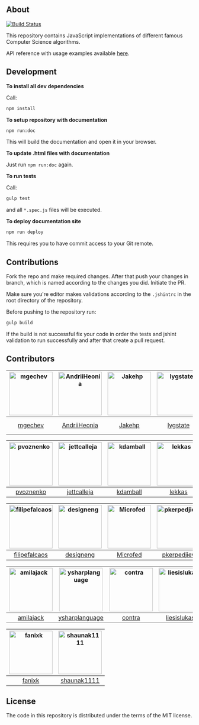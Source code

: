 ## About

[![Build Status](https://travis-ci.org/mgechev/javascript-algorithms.svg?branch=Jakehp-patch-1)](https://travis-ci.org/mgechev/javascript-algorithms)

This repository contains JavaScript implementations of different famous Computer Science algorithms.

API reference with usage examples available
<a href="https://mgechev.github.io/javascript-algorithms/" target="_blank">here</a>.

## Development

**To install all dev dependencies**

Call:

```bash
npm install
```

**To setup repository with documentation**

```bash
npm run:doc
```

This will build the documentation and open it in your browser.

**To update .html files with documentation**

Just run `npm run:doc` again.

**To run tests**

Call:

```bash
gulp test
```

and all `*.spec.js` files will be executed.

**To deploy documentation site**

```bash
npm run deploy
```

This requires you to have commit access to your Git remote.

## Contributions

Fork the repo and make required changes. After that push your changes in branch, which is named according to the changes
you did. Initiate the PR.

Make sure you're editor makes validations according to the `.jshintrc` in the root directory of the repository.

Before pushing to the repository run:

```bash
gulp build
```

If the build is not successful fix your code in order the tests and jshint validation to run successfully and after that
create a pull request.

## Contributors

| [<img alt="mgechev" src="https://avatars1.githubusercontent.com/u/455023?v=4&s=117" width="117">](https://github.com/mgechev) | [<img alt="AndriiHeonia" src="https://avatars1.githubusercontent.com/u/773648?v=4&s=117" width="117">](https://github.com/AndriiHeonia) | [<img alt="Jakehp" src="https://avatars1.githubusercontent.com/u/1854569?v=4&s=117" width="117">](https://github.com/Jakehp) | [<img alt="lygstate" src="https://avatars3.githubusercontent.com/u/121040?v=4&s=117" width="117">](https://github.com/lygstate) | [<img alt="mik-laj" src="https://avatars1.githubusercontent.com/u/12058428?v=4&s=117" width="117">](https://github.com/mik-laj) | [<img alt="krzysztof-grzybek" src="https://avatars0.githubusercontent.com/u/6236664?v=4&s=117" width="117">](https://github.com/krzysztof-grzybek) |
| :---------------------------------------------------------------------------------------------------------------------------: | :-------------------------------------------------------------------------------------------------------------------------------------: | :--------------------------------------------------------------------------------------------------------------------------: | :-----------------------------------------------------------------------------------------------------------------------------: | :-----------------------------------------------------------------------------------------------------------------------------: | :------------------------------------------------------------------------------------------------------------------------------------------------: |
|                                             [mgechev](https://github.com/mgechev)                                             |                                             [AndriiHeonia](https://github.com/AndriiHeonia)                                             |                                             [Jakehp](https://github.com/Jakehp)                                              |                                             [lygstate](https://github.com/lygstate)                                             |                                              [mik-laj](https://github.com/mik-laj)                                              |                                             [krzysztof-grzybek](https://github.com/krzysztof-grzybek)                                              |

| [<img alt="pvoznenko" src="https://avatars3.githubusercontent.com/u/1098414?v=4&s=117" width="117">](https://github.com/pvoznenko) | [<img alt="jettcalleja" src="https://avatars0.githubusercontent.com/u/6356258?v=4&s=117" width="117">](https://github.com/jettcalleja) | [<img alt="kdamball" src="https://avatars3.githubusercontent.com/u/3318312?v=4&s=117" width="117">](https://github.com/kdamball) | [<img alt="lekkas" src="https://avatars3.githubusercontent.com/u/5211478?v=4&s=117" width="117">](https://github.com/lekkas) | [<img alt="infusion" src="https://avatars3.githubusercontent.com/u/197742?v=4&s=117" width="117">](https://github.com/infusion) | [<img alt="deniskyashif" src="https://avatars2.githubusercontent.com/u/5999271?v=4&s=117" width="117">](https://github.com/deniskyashif) |
| :--------------------------------------------------------------------------------------------------------------------------------: | :------------------------------------------------------------------------------------------------------------------------------------: | :------------------------------------------------------------------------------------------------------------------------------: | :--------------------------------------------------------------------------------------------------------------------------: | :-----------------------------------------------------------------------------------------------------------------------------: | :--------------------------------------------------------------------------------------------------------------------------------------: |
|                                             [pvoznenko](https://github.com/pvoznenko)                                              |                                             [jettcalleja](https://github.com/jettcalleja)                                              |                                             [kdamball](https://github.com/kdamball)                                              |                                             [lekkas](https://github.com/lekkas)                                              |                                             [infusion](https://github.com/infusion)                                             |                                             [deniskyashif](https://github.com/deniskyashif)                                              |

| [<img alt="filipefalcaos" src="https://avatars2.githubusercontent.com/u/9125631?v=4&s=117" width="117">](https://github.com/filipefalcaos) | [<img alt="designeng" src="https://avatars0.githubusercontent.com/u/2807469?v=4&s=117" width="117">](https://github.com/designeng) | [<img alt="Microfed" src="https://avatars1.githubusercontent.com/u/613179?v=4&s=117" width="117">](https://github.com/Microfed) | [<img alt="pkerpedjiev" src="https://avatars3.githubusercontent.com/u/2143629?v=4&s=117" width="117">](https://github.com/pkerpedjiev) | [<img alt="Xuefeng-Zhu" src="https://avatars0.githubusercontent.com/u/5875315?v=4&s=117" width="117">](https://github.com/Xuefeng-Zhu) | [<img alt="alexjoverm" src="https://avatars3.githubusercontent.com/u/5701162?v=4&s=117" width="117">](https://github.com/alexjoverm) |
| :----------------------------------------------------------------------------------------------------------------------------------------: | :--------------------------------------------------------------------------------------------------------------------------------: | :-----------------------------------------------------------------------------------------------------------------------------: | :------------------------------------------------------------------------------------------------------------------------------------: | :------------------------------------------------------------------------------------------------------------------------------------: | :----------------------------------------------------------------------------------------------------------------------------------: |
|                                             [filipefalcaos](https://github.com/filipefalcaos)                                              |                                             [designeng](https://github.com/designeng)                                              |                                             [Microfed](https://github.com/Microfed)                                             |                                             [pkerpedjiev](https://github.com/pkerpedjiev)                                              |                                             [Xuefeng-Zhu](https://github.com/Xuefeng-Zhu)                                              |                                             [alexjoverm](https://github.com/alexjoverm)                                              |

| [<img alt="amilajack" src="https://avatars1.githubusercontent.com/u/6374832?v=4&s=117" width="117">](https://github.com/amilajack) | [<img alt="ysharplanguage" src="https://avatars0.githubusercontent.com/u/1055314?v=4&s=117" width="117">](https://github.com/ysharplanguage) | [<img alt="contra" src="https://avatars0.githubusercontent.com/u/425716?v=4&s=117" width="117">](https://github.com/contra) | [<img alt="liesislukas" src="https://avatars3.githubusercontent.com/u/2733862?v=4&s=117" width="117">](https://github.com/liesislukas) | [<img alt="maurobringolf" src="https://avatars0.githubusercontent.com/u/18613301?v=4&s=117" width="117">](https://github.com/maurobringolf) | [<img alt="millerrach" src="https://avatars2.githubusercontent.com/u/12432794?v=4&s=117" width="117">](https://github.com/millerrach) |
| :--------------------------------------------------------------------------------------------------------------------------------: | :------------------------------------------------------------------------------------------------------------------------------------------: | :-------------------------------------------------------------------------------------------------------------------------: | :------------------------------------------------------------------------------------------------------------------------------------: | :-----------------------------------------------------------------------------------------------------------------------------------------: | :-----------------------------------------------------------------------------------------------------------------------------------: |
|                                             [amilajack](https://github.com/amilajack)                                              |                                             [ysharplanguage](https://github.com/ysharplanguage)                                              |                                             [contra](https://github.com/contra)                                             |                                             [liesislukas](https://github.com/liesislukas)                                              |                                              [maurobringolf](https://github.com/maurobringolf)                                              |                                              [millerrach](https://github.com/millerrach)                                              |

| [<img alt="fanixk" src="https://avatars2.githubusercontent.com/u/921156?v=4&s=117" width="117">](https://github.com/fanixk) | [<img alt="shaunak1111" src="https://avatars3.githubusercontent.com/u/1323960?v=4&s=117" width="117">](https://github.com/shaunak1111) |
| :-------------------------------------------------------------------------------------------------------------------------: | :------------------------------------------------------------------------------------------------------------------------------------: |
|                                             [fanixk](https://github.com/fanixk)                                             |                                             [shaunak1111](https://github.com/shaunak1111)                                              |

## License

The code in this repository is distributed under the terms of the MIT license.
